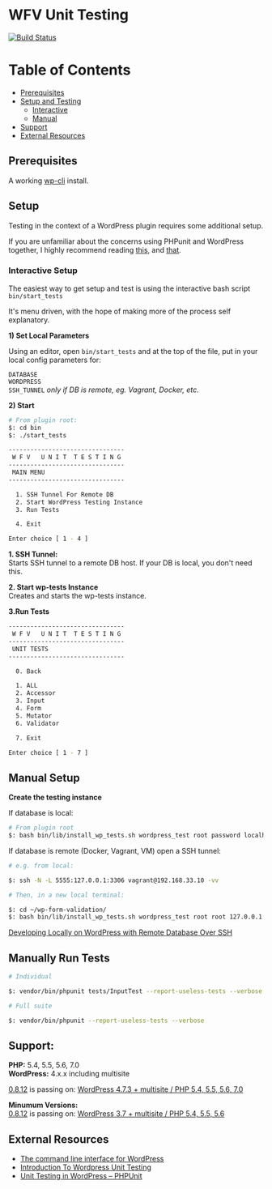 # WFV Unit Testing
[![Build Status](https://travis-ci.org/macder/wp-form-validation.svg?branch=master)](https://travis-ci.org/macder/wp-form-validation)

# Table of Contents
* [Prerequisites](#prerequisites)
* [Setup and Testing](#setup)
  * [Interactive](#interactive-setup)
  * [Manual](#manual-setup)
* [Support](#support)
* [External Resources](#external-resources)


## Prerequisites

A working [wp-cli](http://wp-cli.org/#installing) install.

## Setup
Testing in the context of a WordPress plugin requires some additional setup.

If you are unfamiliar about the concerns using PHPunit and WordPress together, I highly recommend reading [this](https://carlalexander.ca/introduction-wordpress-unit-testing/), and [that](https://neliosoftware.com/blog/introduction-to-unit-testing-in-wordpress-phpunit/).

### Interactive Setup
The easiest way to get setup and test is using the interactive bash script `bin/start_tests`

It's menu driven, with the hope of making more of the process self explanatory.

**1) Set Local Parameters**

Using an editor, open `bin/start_tests` and at the top of the file, put in your local config parameters for:

`DATABASE`<br>
`WORDPRESS`<br>
`SSH_TUNNEL` *only if DB is remote, eg. Vagrant, Docker, etc.*

**2) Start**

```sh
# From plugin root:
$: cd bin
$: ./start_tests

```
```sh
--------------------------------
 W F V   U N I T  T E S T I N G
--------------------------------
 MAIN MENU
--------------------------------

  1. SSH Tunnel For Remote DB
  2. Start WordPress Testing Instance
  3. Run Tests

  4. Exit

Enter choice [ 1 - 4 ]

```

**1. SSH Tunnel:**<br>
Starts SSH tunnel to a remote DB host. If your DB is local, you don't need this.

**2. Start wp-tests Instance**<br>
Creates and starts the wp-tests instance.

**3.Run Tests**
```sh
--------------------------------
 W F V   U N I T  T E S T I N G
--------------------------------
 UNIT TESTS
--------------------------------

  0. Back

  1. ALL
  2. Accessor
  3. Input
  4. Form
  5. Mutator
  6. Validator

  7. Exit

Enter choice [ 1 - 7 ]

```


## Manual Setup

**Create the testing instance**

If database is local:
```sh
# From plugin root
$: bash bin/lib/install_wp_tests.sh wordpress_test root password localhost latest
```

If database is remote (Docker, Vagrant, VM) open a SSH tunnel:
```sh
# e.g. from local:

$: ssh -N -L 5555:127.0.0.1:3306 vagrant@192.168.33.10 -vv
```

```sh
# Then, in a new local terminal:

$: cd ~/wp-form-validation/
$: bash bin/lib/install_wp_tests.sh wordpress_test root root 127.0.0.1:5555 latest true
```

[Developing Locally on WordPress with Remote Database Over SSH](https://technosailor.com/2013/03/15/tutorial-developing-locally-on-wordpress-with-remote-database-over-ssh/)


## Manually Run Tests

```sh
# Individual

$: vendor/bin/phpunit tests/InputTest --report-useless-tests --verbose
```

```sh
# Full suite

$: vendor/bin/phpunit --report-useless-tests --verbose
```

## Support:
**PHP:** 5.4, 5.5, 5.6, 7.0<br>
**WordPress:** 4.x.x including multisite

[0.8.12](https://github.com/macder/wp-form-validation/tree/0.8.12) is passing on: [WordPress 4.7.3 + multisite / PHP 5.4, 5.5, 5.6, 7.0](https://travis-ci.org/macder/wp-form-validation/builds/223760563)

**Minumum Versions:**<br>
[0.8.12](https://github.com/macder/wp-form-validation/tree/0.8.12) is passing on: [WordPress 3.7 + multisite / PHP 5.4, 5.5, 5.6](https://travis-ci.org/macder/wp-form-validation/builds/223755851)

## External Resources

* [The command line interface for WordPress](http://wp-cli.org/)
* [Introduction To Wordpress Unit Testing](https://carlalexander.ca/introduction-wordpress-unit-testing/)
* [Unit Testing in WordPress – PHPUnit](https://neliosoftware.com/blog/introduction-to-unit-testing-in-wordpress-phpunit/)
